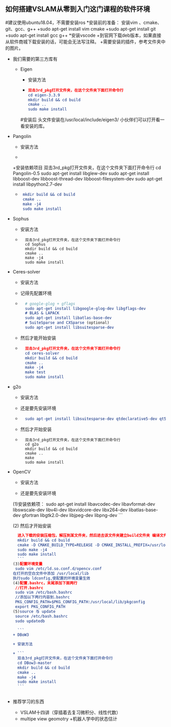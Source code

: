 ## 如何搭建VSLAM从零到入门这门课程的软件环境
#建议使用ubuntu18.04，不需要安装ros
*安装前的准备： 安装vim 、cmake、git、gcc、g++
    +sudo apt-get install vim cmake 
    +sudo apt-get install git 
    +sudo apt-get install gcc g++
*安装vscode
   +到官网下载deb版本，如果直接从软件商城下载安装的话，可能会无法写注释。
   +需要安装的插件，参考文件夹中的图片。
* 我们需要的第三方库有

  + Eigen

    + 安装方法

    + ```cmake
      双击3rd_pkg打开文件夹，在这个文件夹下面打开命令行
      cd eigen-3.3.9
      mkdir build && cd build
      cmake ..
      sudo make install
      ```
    #安装后 头文件安装在/usr/local/include/eigen3/
     小伙伴们可以打开看一看安装的库。
+ Pangolin
  
  + 安装方法
  
  + ```
   +安装依赖项目
      双击3rd_pkg打开文件夹，在这个文件夹下面打开命令行
      cd Pangolin-0.5
      sudo apt-get install libglew-dev
      sudo apt-get install libboost-dev libboost-thread-dev libboost-filesystem-dev 
      sudo apt-get install libpython2.7-dev
   + ```cmake
      mkdir build && cd build
      cmake ..
      make -j4
      sudo make install
      ```
  
+ Sophus
  
  + 安装方法
  
  + ```
      双击3rd_pkg打开文件夹，在这个文件夹下面打开命令行
      cd Sophus
      mkdir build && cd build
      cmake ..
      make -j4
      sudo make install
      ```
  
+ Ceres-solver
  
  + 安装方法
  
  + 记得先配置环境
  
  + ```cmake
      # google-glog + gflags
      sudo apt-get install libgoogle-glog-dev libgflags-dev
      # BLAS & LAPACK
      sudo apt-get install libatlas-base-dev
      # SuiteSparse and CXSparse (optional)
      sudo apt-get install libsuitesparse-dev
      ```
  
  + 然后才能开始安装
  
  + ```cmake
      双击3rd_pkg打开文件夹，在这个文件夹下面打开命令行
      cd ceres-solver
      mkdir build && cd build
      cmake ..
      make -j4
      make test
      sudo make install
      ```
  
+ g2o
  
  + 安装方法
  
  + 还是要先安装环境
  
  + ```cmake
      sudo apt-get install libsuitesparse-dev qtdeclarative5-dev qt5-qmake libqglviewer-dev-qt5
      ```
  
  + 然后才开始安装
  
  + ```
      双击3rd_pkg打开文件夹，在这个文件夹下面打开命令行
      cd g2o
      mkdir build && cd build
      cmake ..
      make
      sudo make install
      ```
  
+ OpenCV
  
  + 安装方法
  
  + 还是要先安装环境
  
  (1)安装依赖项：
      sudo apt-get install libavcodec-dev libavformat-dev libswscale-dev libv4l-dev libxvidcore-dev libx264-dev libatlas-base-dev gfortran libgtk2.0-dev libjpeg-dev libpng-dev
      ```
  
  (2) 然后才开始安装
  
    ```cmake
      进入下载的安装压缩包，解压到某文件夹，然后进去该文件夹建立build文件夹 编译文件夹
      mkdir build && cd build
      cmake -D CMAKE_BUILD_TYPE=RELEASE -D CMAKE_INSTALL_PREFIX=/usr/local ..
      sudo make -j4
      sudo make install
      ```
  (3)配置环境变量 
     sudo vim /etc/ld.so.conf.d/opencv.conf
    在打开的空白文件中添加 /usr/local/lib 
    执行sudo ldconfig,使配置的环境变量生效
  (4)配置.bashrc，末尾添加下面两行
     //打开.bashrc 
     sudo vim /etc/bash.bashrc
     //添加以下两行内容到.bashrc
     PKG_CONFIG_PATH=$PKG_CONFIG_PATH:/usr/local/lib/pkgconfig 
     export PKG_CONFIG_PATH
  (5)source 与 update 
     source /etc/bash.bashrc 
     sudo updatedb

      ```
  + DBoW3
  
  + 安装方法
  
  + ```
      双击3rd_pkg打开文件夹，在这个文件夹下面打开命令行
      cd DBow3-master
      mkdir build && cd build
      cmake ..
      make -j4
      sudo make install
      ```
    

  
* 推荐学习的东西

  + VSLAM十四讲（穿插着去复习微积分、线性代数）
  + multipe view geomotry
  +机器人学中的状态估计
